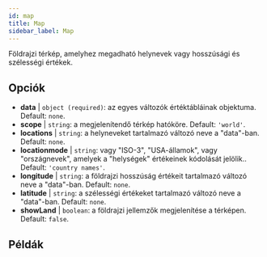 ```yaml
---
id: map
title: Map
sidebar_label: Map
---
```


Földrajzi térkép, amelyhez megadható helynevek vagy hosszúsági és szélességi értékek.

## Opciók

* __data__ | `object (required)`: az egyes változók értéktábláinak objektuma. Default: `none`.
* __scope__ | `string`: a megjelenítendő térkép hatóköre. Default: `'world'`.
* __locations__ | `string`: a helyneveket tartalmazó változó neve a "data"-ban. Default: `none`.
* __locationmode__ | `string`: vagy "ISO-3", "USA-államok", vagy "országnevek", amelyek a "helységek" értékeinek kódolását jelölik.. Default: `'country names'`.
* __longitude__ | `string`: a földrajzi hosszúság értékeit tartalmazó változó neve a "data"-ban. Default: `none`.
* __latitude__ | `string`: a szélességi értékeket tartalmazó változó neve a "data"-ban. Default: `none`.
* __showLand__ | `boolean`: a földrajzi jellemzők megjelenítése a térképen. Default: `false`.


## Példák
